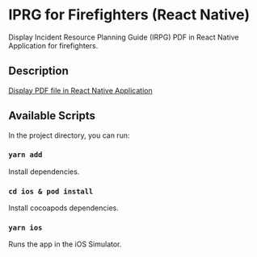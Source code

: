 # IPRG for Firefighters (React Native)
Display Incident Resource Planning Guide (IRPG) PDF in React Native Application for firefighters.

## Description
[Display PDF file in React Native Application](https://bit.ly/3O6J1cG)

## Available Scripts

In the project directory, you can run:

### `yarn add`

Install dependencies.

### `cd ios & pod install`

Install cocoapods dependencies.

### `yarn ios`

Runs the app in the iOS Simulator.
